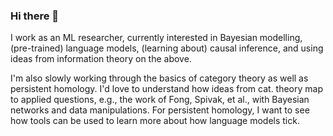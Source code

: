 ### Hi there 👋


I work as an ML researcher, currently interested in Bayesian modelling, (pre-trained) language models, (learning about) causal inference, and using ideas from information theory on the above. 

I'm also slowly working through the basics of category theory as well as persistent homology. I'd love to understand how ideas from cat. theory map to applied questions, e.g., the work of Fong, Spivak, et al., with Bayesian networks and data manipulations. For persistent homology, I want to see how tools can be used to learn more about how language models tick. 

<!--
**kgourgou/kgourgou** is a ✨ _special_ ✨ repository because its `README.md` (this file) appears on your GitHub profile.

Here are some ideas to get you started:

- 🔭 I’m currently working on ...
- 🌱 I’m currently learning ...
- 👯 I’m looking to collaborate on ...
- 🤔 I’m looking for help with ...
- 💬 Ask me about ...
- 📫 How to reach me: ...
- 😄 Pronouns: ...
- ⚡ Fun fact: ...
-->
